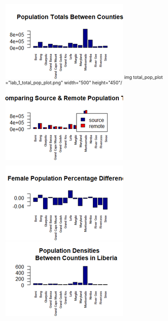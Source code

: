 ![](lab_1_total_pop_plot.png)
img total_pop_plot ="lab_1_total_pop_plot.png" width="500" height="450"/
![](lab_1_comparing_pop_plot.png)

![](lab_1_female_pop_per_diff_plot.png)
![](lab_1_density_plot.png)
